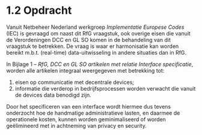 # 1.2 Opdracht

Vanuit Netbeheer Nederland werkgroep _Implementatie Europese Codes_ \(IEC\) is gevraagd om naast dit RfG vraagstuk, ook overige eisen die vanuit de Verordeningen DCC en GL SO komen in de behandeling van dit vraagstuk te betrekken. De vraag is waar er harmonisatie kan worden bereikt m.b.t. \(real-time\) data-uitwisseling in andere situaties dan in RfG.

In Bijlage 1 – _RfG, DCC en GL SO artikelen met relatie Interface specificatie_, worden alle artikelen integraal weergegeven met betrekking tot:

1. eisen op communicatie met decentrale devices;
2. informatie die verderop in bedrijfsprocessen worden verwacht die vanuit de devices data benodigd zijn.

Door het specificeren van een interface wordt hiermee dus tevens onderzocht hoe de handmatige administratieve lasten, en daarmee de operationele kosten, kunnen worden geminimaliseerd of worden geëlimineerd met in achtneming van privacy en security.

